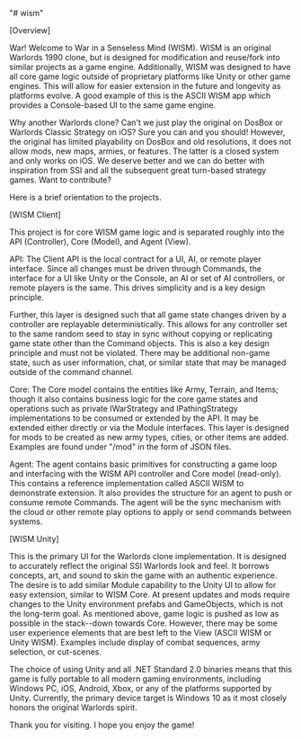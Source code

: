 "# wism" 

[Overview]

War! Welcome to War in a Senseless Mind (WISM). WISM is an original Warlords 1990 clone, but is designed for modification and reuse/fork into similar projects as a game engine. Additionally, WISM was designed to have all core game logic outside of proprietary platforms like Unity or other game engines. This will allow for easier extension in the future and longevity as platforms evolve. A good example of this is the ASCII WISM app which provides a Console-based UI to the same game engine. 

Why another Warlords clone? Can't we just play the original on DosBox or Warlords Classic Strategy on iOS? Sure you can and you should! However, the original has limited playability on DosBox and old resolutions, it does not allow mods, new maps, armies, or features. The latter is a closed system and only works on iOS. We deserve better and we can do better with inspiration from SSI and all the subsequent great turn-based strategy games. Want to contribute?

Here is a brief orientation to the projects.

[WISM Client]

This project is for core WISM game logic and is separated roughly into the API (Controller), Core (Model), and Agent (View). 

API:
The Client API is the local contract for a UI, AI, or remote player interface. Since all changes must be driven through Commands, the interface for a UI like Unity or the Console, an AI or set of AI controllers, or remote players is the same. This drives simplicity and is a key design principle.

Further, this layer is designed such that all game state changes driven by a controller are replayable deterministically. This allows for any controller set to the same random seed to stay in sync without copying or replicating game state other than the Command objects. This is also a key design principle and must not be violated. There may be additional non-game state, such as user information, chat, or similar state that may be managed outside of the command channel.

Core:
The Core model contains the entities like Army, Terrain, and Items; though it also contains business logic for the core game states and operations such as private IWarStrategy and IPathingStrategy implementations to be consumed or extended by the API. It may be extended either directly or via the Module interfaces. This layer is designed for mods to be created as new army types, cities, or other items are added. Examples are found under "/mod" in the form of JSON files.

Agent:
The agent contains basic primitives for constructing a game loop and interfacing with the WISM API controller and Core model (read-only). This contains a reference implementation called ASCII WISM to demonstrate extension. It also provides the structure for an agent to push or consume remote Commands. The agent will be the sync mechanism with the cloud or other remote play options to apply or send commands between systems. 

[WISM Unity]

This is the primary UI for the Warlords clone implementation. It is designed to accurately reflect the original SSI Warlords look and feel. It borrows concepts, art, and sound to skin the game with an authentic experience. The desire is to add similar Module capability to the Unity UI to allow for easy extension, similar to WISM Core. At present updates and mods require changes to the Unity environment prefabs and GameObjects, which is not the long-term goal. As mentioned above, game logic is pushed as low as possible in the stack--down towards Core. However, there may be some user experience elements that are best left to the View (ASCII WISM or Unity WISM). Examples include display of combat sequences, army selection, or cut-scenes. 

The choice of using Unity and all .NET Standard 2.0 binaries means that this game is fully portable to all modern gaming environments, including Windows PC, iOS, Android, Xbox, or any of the platforms supported by Unity. Currently, the primary device target is Windows 10 as it most closely honors the original Warlords spirit. 

Thank you for visiting. I hope you enjoy the game!
